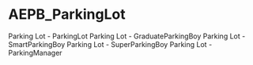 # AEPB_ParkingLot
Parking Lot - ParkingLot
Parking Lot - GraduateParkingBoy
Parking Lot - SmartParkingBoy
Parking Lot - SuperParkingBoy
Parking Lot - ParkingManager

